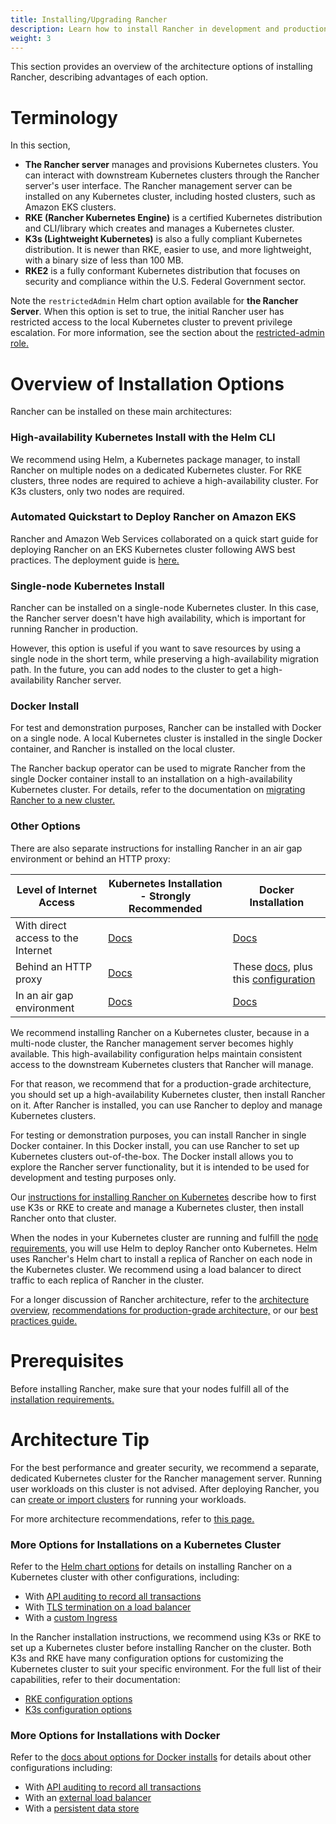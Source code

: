 ```yaml
---
title: Installing/Upgrading Rancher
description: Learn how to install Rancher in development and production environments. Read about single node and high availability installation
weight: 3
---
```


This section provides an overview of the architecture options of installing Rancher, describing advantages of each option.

# Terminology

In this section,

- **The Rancher server** manages and provisions Kubernetes clusters. You can interact with downstream Kubernetes clusters through the Rancher server's user interface. The Rancher management server can be installed on any Kubernetes cluster, including hosted clusters, such as Amazon EKS clusters.
- **RKE (Rancher Kubernetes Engine)** is a certified Kubernetes distribution and CLI/library which creates and manages a Kubernetes cluster.
- **K3s (Lightweight Kubernetes)** is also a fully compliant Kubernetes distribution. It is newer than RKE, easier to use, and more lightweight, with a binary size of less than 100 MB.
- **RKE2** is a fully conformant Kubernetes distribution that focuses on security and compliance within the U.S. Federal Government sector.

Note the `restrictedAdmin` Helm chart option available for **the Rancher Server**. When this option is set to true, the initial Rancher user has restricted access to the local Kubernetes cluster to prevent privilege escalation. For more information, see the section about the [restricted-admin role.]({{<baseurl>}}/rancher/v2.6/en/admin-settings/rbac/global-permissions/#restricted-admin)

# Overview of Installation Options

Rancher can be installed on these main architectures:

### High-availability Kubernetes Install with the Helm CLI

We recommend using Helm, a Kubernetes package manager, to install Rancher on multiple nodes on a dedicated Kubernetes cluster. For RKE clusters, three nodes are required to achieve a high-availability cluster. For K3s clusters, only two nodes are required.

### Automated Quickstart to Deploy Rancher on Amazon EKS

Rancher and Amazon Web Services collaborated on a quick start guide for deploying Rancher on an EKS Kubernetes cluster following AWS best practices. The deployment guide is [here.](https://aws-quickstart.github.io/quickstart-eks-rancher/)

### Single-node Kubernetes Install

Rancher can be installed on a single-node Kubernetes cluster. In this case, the Rancher server doesn't have high availability, which is important for running Rancher in production.

However, this option is useful if you want to save resources by using a single node in the short term, while preserving a high-availability migration path. In the future, you can add nodes to the cluster to get a high-availability Rancher server.

### Docker Install 

For test and demonstration purposes, Rancher can be installed with Docker on a single node. A local Kubernetes cluster is installed in the single Docker container, and Rancher is installed on the local cluster.

The Rancher backup operator can be used to migrate Rancher from the single Docker container install to an installation on a high-availability Kubernetes cluster. For details, refer to the documentation on [migrating Rancher to a new cluster.]({{<baseurl>}}/rancher/v2.6/en/backups/migrating-rancher)

### Other Options

There are also separate instructions for installing Rancher in an air gap environment or behind an HTTP proxy:

| Level of Internet Access           | Kubernetes Installation - Strongly Recommended                | Docker Installation                             |
| ---------------------------------- | ------------------------------ | ---------- |
| With direct access to the Internet | [Docs]({{<baseurl>}}/rancher/v2.6/en/installation/install-rancher-on-k8s/) | [Docs]({{<baseurl>}}/rancher/v2.6/en/installation/other-installation-methods/single-node-docker)                                                                                     |
| Behind an HTTP proxy                | [Docs]({{<baseurl>}}/rancher/v2.6/en/installation/other-installation-methods/behind-proxy/) |  These [docs,]({{<baseurl>}}/rancher/v2.6/en/installation/other-installation-methods/single-node-docker) plus this [configuration]({{<baseurl>}}/rancher/v2.6/en/installation/other-installation-methods/single-node-docker/proxy/) |
| In an air gap environment          | [Docs]({{<baseurl>}}/rancher/v2.6/en/installation/other-installation-methods/air-gap)                                                                                                                               | [Docs]({{<baseurl>}}/rancher/v2.6/en/installation/other-installation-methods/air-gap)                                                                                         |

We recommend installing Rancher on a Kubernetes cluster, because in a multi-node cluster, the Rancher management server becomes highly available. This high-availability configuration helps maintain consistent access to the downstream Kubernetes clusters that Rancher will manage.

For that reason, we recommend that for a production-grade architecture, you should set up a high-availability Kubernetes cluster, then install Rancher on it. After Rancher is installed, you can use Rancher to deploy and manage Kubernetes clusters.

For testing or demonstration purposes, you can install Rancher in single Docker container. In this Docker install, you can use Rancher to set up Kubernetes clusters out-of-the-box. The Docker install allows you to explore the Rancher server functionality, but it is intended to be used for development and testing purposes only.

Our [instructions for installing Rancher on Kubernetes]({{<baseurl>}}/rancher/v2.6/en/installation/install-rancher-on-k8s) describe how to first use K3s or RKE to create and manage a Kubernetes cluster, then install Rancher onto that cluster.

When the nodes in your Kubernetes cluster are running and fulfill the [node requirements,]({{<baseurl>}}/rancher/v2.6/en/installation/requirements) you will use Helm to deploy Rancher onto Kubernetes. Helm uses Rancher's Helm chart to install a replica of Rancher on each node in the Kubernetes cluster. We recommend using a load balancer to direct traffic to each replica of Rancher in the cluster.

For a longer discussion of Rancher architecture, refer to the [architecture overview,]({{<baseurl>}}/rancher/v2.6/en/overview/architecture) [recommendations for production-grade architecture,]({{<baseurl>}}/rancher/v2.6/en/overview/architecture-recommendations) or our [best practices guide.]({{<baseurl>}}/rancher/v2.6/en/best-practices/deployment-types)

# Prerequisites
Before installing Rancher, make sure that your nodes fulfill all of the [installation requirements.]({{<baseurl>}}/rancher/v2.6/en/installation/requirements/)

# Architecture Tip

For the best performance and greater security, we recommend a separate, dedicated Kubernetes cluster for the Rancher management server. Running user workloads on this cluster is not advised. After deploying Rancher, you can [create or import clusters]({{<baseurl>}}/rancher/v2.6/en/cluster-provisioning/) for running your workloads.

For more architecture recommendations, refer to [this page.]({{<baseurl>}}/rancher/v2.6/en/overview/architecture-recommendations)

### More Options for Installations on a Kubernetes Cluster

Refer to the [Helm chart options]({{<baseurl>}}/rancher/v2.6/en/installation/resources/chart-options/) for details on installing Rancher on a Kubernetes cluster with other configurations, including:

- With [API auditing to record all transactions]({{<baseurl>}}/rancher/v2.6/en/installation/install-rancher-on-k8s/chart-options/#api-audit-log)
- With [TLS termination on a load balancer]({{<baseurl>}}/rancher/v2.6/en/installation/install-rancher-on-k8s/chart-options/#external-tls-termination)
- With a [custom Ingress]({{<baseurl>}}/rancher/v2.6/en/installation/install-rancher-on-k8s/chart-options/#customizing-your-ingress)

In the Rancher installation instructions, we recommend using K3s or RKE to set up a Kubernetes cluster before installing Rancher on the cluster. Both K3s and RKE have many configuration options for customizing the Kubernetes cluster to suit your specific environment. For the full list of their capabilities, refer to their documentation:

- [RKE configuration options]({{<baseurl>}}/rke/latest/en/config-options/)
- [K3s configuration options]({{<baseurl>}}/k3s/latest/en/installation/install-options/)

### More Options for Installations with Docker

Refer to the [docs about options for Docker installs]({{<baseurl>}}/rancher/v2.6/en/installation/other-installation-methods/single-node-docker) for details about other configurations including:

- With [API auditing to record all transactions]({{<baseurl>}}/rancher/v2.6/en/installation/other-installation-methods/single-node-docker/advanced/#api-audit-log)
- With an [external load balancer]({{<baseurl>}}/rancher/v2.6/en/installation/resources/advanced/single-node-install-external-lb/)
- With a [persistent data store]({{<baseurl>}}/rancher/v2.6/en/installation/other-installation-methods/single-node-docker/advanced/#persistent-data)

